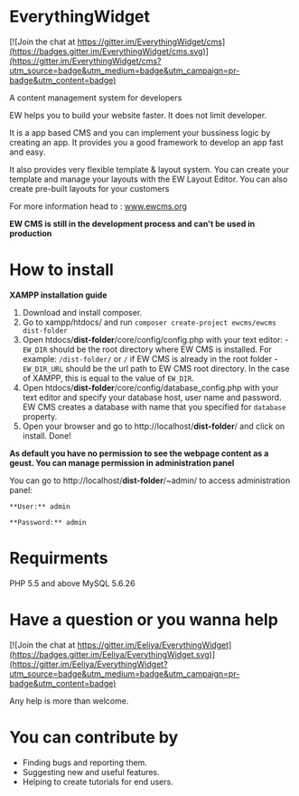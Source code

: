 # EverythingWidget

[![Join the chat at https://gitter.im/EverythingWidget/cms](https://badges.gitter.im/EverythingWidget/cms.svg)](https://gitter.im/EverythingWidget/cms?utm_source=badge&utm_medium=badge&utm_campaign=pr-badge&utm_content=badge)

A content management system for developers

EW helps you to build your website faster. It does not limit developer.

It is a app based CMS and you can implement your bussiness logic by creating an app. It provides you a good framework to develop an app fast and easy.

It also provides very flexible template & layout system. You can create your template and manage your layouts with the EW Layout Editor.
You can also create pre-built layouts for your customers

For more information head to : www.ewcms.org

**EW CMS is still in the development process and can't be used in production**


# How to install
**XAMPP installation guide**
  1. Download and install composer.
  5. Go to xampp/htdocs/ and run `composer create-project ewcms/ewcms dist-folder`
  6. Open htdocs/**dist-folder**/core/config/config.php with your text editor:
    - `EW_DIR` should be the root directory where EW CMS is installed. For example: `/dist-folder/` or `/` if EW CMS is already in the root folder
    - `EW_DIR_URL` should be the url path to EW CMS root directory. In the case of XAMPP, this is equal to the value of `EW_DIR`.
  7. Open htdocs/**dist-folder**/core/config/database_config.php with your text editor and specify your database host, user name and password. EW CMS creates a database with name that you specified for `database` property.
  8. Open your browser and go to http://localhost/**dist-folder**/ and click on install. Done!
  
  **As default you have no permission to see the webpage content as a geust. You can manage permission in administration panel**
  
  You can go to http://localhost/**dist-folder**/~admin/ to access administration panel:

    **User:** admin
    
    **Password:** admin
  

# Requirments 
PHP 5.5 and above
MySQL 5.6.26

# Have a question or you wanna help

[![Join the chat at https://gitter.im/Eeliya/EverythingWidget](https://badges.gitter.im/Eeliya/EverythingWidget.svg)](https://gitter.im/Eeliya/EverythingWidget?utm_source=badge&utm_medium=badge&utm_campaign=pr-badge&utm_content=badge)

Any help is more than welcome. 

# You can contribute by
 - Finding bugs and reporting them.
 - Suggesting new and useful features.
 - Helping to create tutorials for end users.
